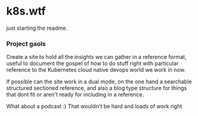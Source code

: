 # k8s.wtf
just starting the readme. 
### Project gaols
Create a site to hold all the insights we can gather in a reference format,
useful to document the gospel of how to do stuff right with particular
reference to the Kubernetes cloud native devops world we work in now.

If possible can the site work in a dual mode, on the one hand a searchable
structured sectioned reference, and also a blog type structure for things that
dont fit or aren't ready for including in a reference.

What about a podcast :) That wouldn't be hard and loads of work right
</sarcasm>
